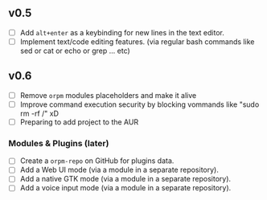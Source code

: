 ## v0.5
- [ ] Add `alt+enter` as a keybinding for new lines in the text editor.
- [ ] Implement text/code editing features. (via regular bash commands like sed or cat or echo or grep ... etc)

## v0.6
- [ ] Remove `orpm` modules placeholders and make it alive
- [ ] Improve command execution security by blocking vommands like "sudo rm -rf /" xD
- [ ] Preparing to add project to the AUR

### Modules & Plugins (later)
- [ ] Create a `orpm-repo` on GitHub for plugins data.
- [ ] Add a Web UI mode (via a module in a separate repository).
- [ ] Add a native GTK mode (via a module in a separate repository).
- [ ] Add a voice input mode (via a module in a separate repository).
